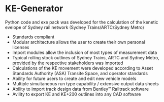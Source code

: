 # KE-Generator

Python code and exe pack was developed for the calculation of the kenetic evelope of Sydney rail network (Sydney Trains/ARTC/Sydney Metro)

- Standards compliant
- Modular architecture allows the user to create their own personal licenses
- Import modules allow the inclusion of most types of measurement data
- Typical rolling stock outlines of Sydney Trains, ARTC and Sydney Metro, provided by the respective stakeholders was imported 
- Calculations of the KE movement were developed according to Asset Standards Authority (ASA) Transite Space, and operator standards
- Ability for future users to create and edit new vehicle models
- Multiple simultaneous run type capability / extensive output data sheets
- Ability to import track design data from Bentley™ Railtrack software
- Avility to export KE and KE+200 outlines into any CAD software
